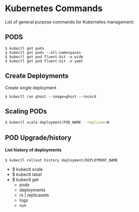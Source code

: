 # Kubernetes Commands

List of general purpose commands for Kubernetes management:

## PODS

```
$ kubectl get pods
$ kubectl get pods --all-namespaces
$ kubectl get pod fluent-bit -o wide
$ kubectl get pod fluent-bit -o yaml
```

## Create Deployments

Create single deployment

```
$ kubectl run ghost --image=ghost --record
```

## Scaling PODs

```bash
$ kubectl scale deployment/POD_NAME --replicas=N
```

## POD Upgrade/history

#### List history of deployments
```
$ kubectl rollout history deployment/DEPLOYMENT_NAME
```

- $ kubectl scale
- $ kubectl label
- $ kubectl get 
  - pods
  - deployments
  - rs | replicasets
  - logs
  - run 

